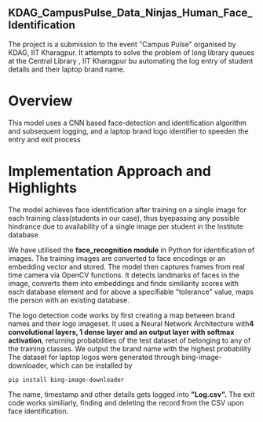 ## KDAG_CampusPulse_Data_Ninjas_Human_Face_Identification

The project is a submission to the event "Campus Pulse" organised by KDAG, IIT Kharagpur.
It attempts to solve the problem of long library queues at the Central Library , IIT Kharagpur bu automating the log entry of student details and their laptop brand name.
# Overview
This model uses a CNN based face-detection and identification algorithm and subsequent logging, and a laptop brand logo identifier to speeden the entry and exit process

# Implementation Approach and Highlights

The model achieves face identification after training on a single image for each training class(students in our case), thus byepassing any possible hindrance due to availability of a single image per student in the Institute database

We have utilised the **face_recognition module** in Python for identification of images. The training images are converted to face encodings or an embedding vector and stored. 
The model then captures frames from real time camera via OpenCV functions. It detects landmarks of faces in the image, converts them into embeddings and finds similiarity scores with each database element and for above a specifiable "tolerance" value, maps the person with an existing database. 

The logo detection code works by first creating a map between brand names and their logo imageset. It uses a Neural Network Architecture with**4 convolutional layers, 1 dense layer and an output layer with softmax activation**, returning probabilities of the test dataset of belonging to any of the training classes. We output the brand name with the highest probability 
The dataset for laptop logos were generated through bing-image-downloader, which can be installed by
```
pip install bing-image-downloader
```

The name, timestamp and other details gets logged into **"Log.csv".**
The exit code works similiarly, finding and deleting the record from the CSV upon face identification.




